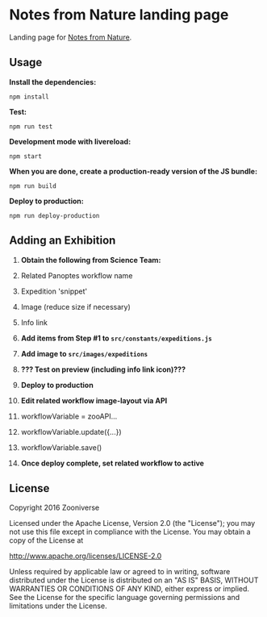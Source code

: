 # Notes from Nature landing page

Landing page for [Notes from Nature](https://www.notesfromnature.org).

## Usage

__Install the dependencies:__

`npm install`

__Test:__

`npm run test`

__Development mode with livereload:__

`npm start`

__When you are done, create a production-ready version of the JS bundle:__

`npm run build`

__Deploy to production:__

`npm run deploy-production`

## Adding an Exhibition

1. __Obtain the following from Science Team:__

  1. Related Panoptes workflow name
  2. Expedition 'snippet'
  3. Image (reduce size if necessary)
  4. Info link

2. __Add items from Step #1 to `src/constants/expeditions.js`__
3. __Add image to `src/images/expeditions`__
4. __??? Test on preview (including info link icon)???__
5. __Deploy to production__
6. __Edit related workflow image-layout via API__
  1. workflowVariable = zooAPI...
  2. workflowVariable.update({...})
  3. workflowVariable.save()
7. __Once deploy complete, set related workflow to active__

## License

Copyright 2016 Zooniverse

Licensed under the Apache License, Version 2.0 (the "License");
you may not use this file except in compliance with the License.
You may obtain a copy of the License at

   http://www.apache.org/licenses/LICENSE-2.0

Unless required by applicable law or agreed to in writing, software
distributed under the License is distributed on an "AS IS" BASIS,
WITHOUT WARRANTIES OR CONDITIONS OF ANY KIND, either express or implied.
See the License for the specific language governing permissions and
limitations under the License.
